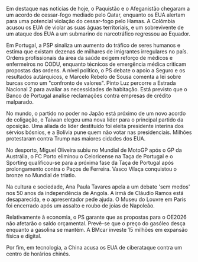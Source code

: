 Em destaque nas notícias de hoje, o Paquistão e o Afeganistão chegaram a um acordo de cessar-fogo mediado pelo Qatar, enquanto os EUA alertam para uma potencial violação do cessar-fogo pelo Hamas. A Colômbia acusou os EUA de violar as suas águas territoriais, e um sobrevivente de um ataque dos EUA a um submarino de narcotráfico regressou ao Equador.

Em Portugal, a PSP sinaliza um aumento do tráfico de seres humanos e estima que existam dezenas de milhares de imigrantes irregulares no país. Ordens profissionais da área da saúde exigem reforço de médicos e enfermeiros no CODU, enquanto técnicos de emergência médica criticam propostas das ordens. A nível político, o PS debate o apoio a Seguro e os resultados autárquicos, e Marcelo Rebelo de Sousa comenta a lei sobre burcas como um "confronto de valores". Pinto Luz percorre a Estrada Nacional 2 para avaliar as necessidades de habitação. Está previsto que o Banco de Portugal analise reclamações contra empresas de crédito malparado.

No mundo, o partido no poder no Japão está próximo de um novo acordo de coligação, e Taiwan elegeu uma nova líder para o principal partido da oposição. Uma aliada do líder destituído foi eleita presidente interina dos sérvios bósnios, e a Bolívia pune quem não votar nas presidenciais. Milhões protestaram contra Trump nas maiores cidades dos EUA.

No desporto, Miguel Oliveira subiu no Mundial de MotoGP após o GP da Austrália, o FC Porto eliminou o Celoricense na Taça de Portugal e o Sporting qualificou-se para a próxima fase da Taça de Portugal após prolongamento contra o Paços de Ferreira. Vasco Vilaça conquistou o bronze no Mundial de triatlo.

Na cultura e sociedade, Ana Paula Tavares apela a um debate 'sem medos' nos 50 anos da independência de Angola. A irmã de Cláudio Ramos está desaparecida, e o apresentador pede ajuda. O Museu do Louvre em Paris foi encerrado após um assalto e roubo de joias de Napoleão.

Relativamente à economia, o PS garante que as propostas para o OE2026 não afetarão o saldo orçamental. Prevê-se que o preço do gasóleo desça enquanto a gasolina se mantém. A BMcar investe 15 milhões em expansão física e digital.

Por fim, em tecnologia, a China acusa os EUA de ciberataque contra um centro de horários chinês.
